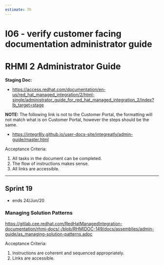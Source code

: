 ```yaml
---
estimate: 7h
---
```


# I06 - verify customer facing documentation administrator guide

# RHMI 2 Administrator Guide

**Staging Doc:**

* https://access.redhat.com/documentation/en-us/red_hat_managed_integration/2/html-single/administrator_guide_for_red_hat_managed_integration_2/index?lb_target=stage

**NOTE:** The following link is not to the Customer Portal, the formatting will not match what is on Customer Portal, however the steps should be the same.

* https://integr8ly.github.io/user-docs-site/integreatly/admin-guide/master.html


Acceptance Criteria:

1. All tasks in the document can be completed.
2. The flow of instructions makes sense.
3. All links are accessible.
----------------------------------------------------------------------------------------------------------------------

## Sprint 19 
* ends 24/Jun/20

### Managing Solution Patterns
https://gitlab.cee.redhat.com/RedHatManagedIntegration-documentation/rhmi-docs/-/blob/RHMIDOC-149/docs/assemblies/admin-guide/as_managing-solution-patterns.adoc


Acceptance Criteria:

1. Instructions are coherent and sequenced appropriately. 
2. Links are accessible. 
